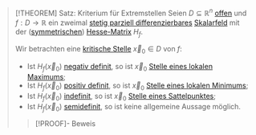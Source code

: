 >[!THEOREM] Satz: Kriterium für Extremstellen
>Seien $D\subseteq\mathbb{R}^n$ [offen](../../../../../Lineare%20Algebra/Vektoren%20als%20Matrizen/Reelle%20Vektoren/Topologie/Offene%20Menge.md) und $f:D\to\mathbb{R}$ ein zweimal [stetig parziell differenzierbares](../Differentiation/Höhere%20Ableitungen.md) [Skalarfeld](../Skalarfeld.md) mit der ([symmetrischen](../../../../../Lineare%20Algebra/Matrizen/Quadratische%20Matrizen/Symmetrische%20Matrix.md)) [Hesse-Matrix](../Differentiation/Hesse-Matrix.md) $H_f$.
>
>Wir betrachten eine [kritische Stelle](Kritische%20Stelle.md) $\vec{x}_0\in D$ von $f$:
>- Ist $H_f(\vec{x}_0)$ [negativ definit](../../../../../Lineare%20Algebra/Matrizen/Reelle%20Matrizen/Reelle%20symmetrische%20Matrix/Definitheit.md), so ist $\vec{x}_0$ [Stelle eines lokalen Maximums](Lokale%20Extrema.md);
>- Ist $H_f(\vec{x}_0)$ [positiv definit](../../../../../Lineare%20Algebra/Matrizen/Reelle%20Matrizen/Reelle%20symmetrische%20Matrix/Definitheit.md), so ist $\vec{x}_0$ [Stelle eines lokalen Minimums](Lokale%20Extrema.md);
>- Ist $H_f(\vec{x}_0)$ [indefinit](../../../../../Lineare%20Algebra/Matrizen/Reelle%20Matrizen/Reelle%20symmetrische%20Matrix/Definitheit.md), so ist $\vec{x}_0$ [Stelle eines Sattelpunktes](Sattelpunkt.md);
>- Ist $H_f(\vec{x}_0)$ [semidefinit](../../../../../Lineare%20Algebra/Matrizen/Reelle%20Matrizen/Reelle%20symmetrische%20Matrix/Definitheit.md), so ist keine allgemeine Aussage möglich.
>
>>[!PROOF]- Beweis
